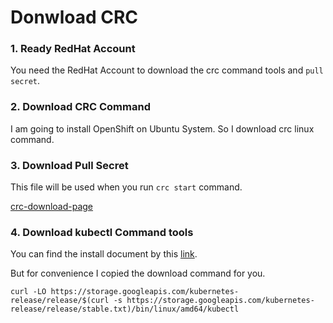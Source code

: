 # Donwload CRC

### 1. Ready RedHat Account 
You need the RedHat Account to download the crc command tools and `pull secret`.

### 2. Download CRC Command
I am going to install OpenShift on Ubuntu System. So I download crc linux command.

### 3. Download Pull Secret
This file will be used when you run `crc start` command.

[crc-download-page](../images/Screenshot_20200419_234045.png)

### 4. Download kubectl Command tools

You can find the install document by this [link](`https://kubernetes.io/ja/docs/tasks/tools/install-kubectl/`).

But for convenience I copied the download command for you.
```
curl -LO https://storage.googleapis.com/kubernetes-release/release/$(curl -s https://storage.googleapis.com/kubernetes-release/release/stable.txt)/bin/linux/amd64/kubectl
```

